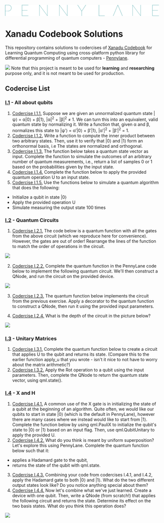 <a href="https://pennylane.ai/"><img src="/assets/pennylane_thin.png"></a>
# Xanadu Codebook Solutions

This repository contains solutions to codercises of [Xanadu Codebook](https://codebook.xanadu.ai/) for Learning Quantum Computing using cross-platform python library for differential programming of quantum computers - [Pennylane](https://pennylane.ai/).

<!-- Read this in other languages:  -->

<img src="https://img.icons8.com/external-xnimrodx-lineal-gradient-xnimrodx/64/000000/external-alert-notification-xnimrodx-lineal-gradient-xnimrodx-10.png" width=25> Note that this project is meant to be used for **learning** and **researching** purpose only, and it is not meant to be used for production.

## Codercise List

### [I.1](https://codebook.xanadu.ai/I.1) - All about qubits 
1. [Codercise I.1.1.](https://github.com/devilkiller-ag/Xanadu-Codebook-Solutions/blob/main/solutions/I1-01-NormalizeTheQuantumState.ipynb) Suppose we are given an unnormalized quantum state |ψ⟩ = α|0⟩ + β|1⟩, |α|<sup>2</sup> + |β|<sup>2</sup> ≠ 1. We can turn this into an equivalent, valid quantum state by normalizing it. Write a function that, given α and β, normalizes this state to |ψ′⟩ = α′|0⟩ + β′|1⟩, |α′|<sup>2</sup> + |β′|<sup>2</sup> = 1.
2. [Codercise I.1.2.](https://github.com/devilkiller-ag/Xanadu-Codebook-Solutions/blob/main/solutions/I1-02-InnerProduct.ipynb) Write a function to compute the inner product between two arbitrary states. Then, use it to verify that |0⟩ and |1⟩ form an orthonormal basis, i.e The states are normalized and orthogonal.
3. [Codercise I.1.3.](https://github.com/devilkiller-ag/Xanadu-Codebook-Solutions/blob/main/solutions/I1-03-SimulateMeasureState.ipynb) The function below takes a quantum state vector as input. Complete the function to simulate the outcomes of an arbitrary number of quantum measurements, i.e., return a list of samples 0 or 1 based on the probabilities given by the input state.
4. [Codercise I.1.4.](https://github.com/devilkiller-ag/Xanadu-Codebook-Solutions/blob/main/solutions/I1-04-ApplyU.ipynb) Complete the function below to apply the provided quantum operation U to an input state.
5. [Codercise I.1.5.](https://github.com/devilkiller-ag/Xanadu-Codebook-Solutions/blob/main/solutions/I1-05-SimulateQuantumAlgo.ipynb) Use the functions below to simulate a quantum algorithm that does the following:

  - Initialize a qubit in state |0⟩
  - Apply the provided operation U
  - Simulate measuring the output state 100 times

### [I.2](https://codebook.xanadu.ai/I.2) - Quantum Circuits
1. [Codercise I.2.1.](https://github.com/devilkiller-ag/Xanadu-Codebook-Solutions/blob/main/solutions/I2-01-QuantumCircuit1.ipynb) The code below is a quantum function with all the gates from the above circuit (which we reproduce here for convenience). However, the gates are out of order! Rearrange the lines of the function to match the order of operations in the circuit.
<img src="https://codebook.xanadu.ai/pics/circuit_i-2-1.svg"/>

2. [Codercise I.2.2.](https://github.com/devilkiller-ag/Xanadu-Codebook-Solutions/blob/main/solutions/I2-02-QuantumCircuit2.ipynb) Complete the quantum function in the PennyLane code below to implement the following quantum circuit. We'll then construct a QNode, and run the circuit on the provided device.
<img src="https://codebook.xanadu.ai/pics/circuit_i-2-2.svg"/>

3. [Codercise I.2.3.](https://github.com/devilkiller-ag/Xanadu-Codebook-Solutions/blob/main/solutions/I2-03-QuantumCircuit3.ipynb) The quantum function below implements the circuit from the previous exercise. Apply a decorator to the quantum function to construct a QNode, then run it using the provided input parameters.

4. [Codercise I.2.4.](https://github.com/devilkiller-ag/Xanadu-Codebook-Solutions/blob/main/solutions/I2-04-CircuitDepth.ipynb) What is the depth of the circuit in the picture below?
<img src="https://codebook.xanadu.ai/pics/circuit_i-2-2.svg"/>

### [I.3](https://codebook.xanadu.ai/I.3) - Unitary Matrices
1. [Codercise I.3.1.](https://github.com/devilkiller-ag/Xanadu-Codebook-Solutions/blob/main/solutions/I3-01-UnitaryOperation.ipynb) Complete the quantum function below to create a circuit that applies U to the qubit and returns its state. (Compare this to the earlier function apply_u that you wrote - isn't it nice to not have to worry about the matrix arithmetic?)
2. [Codercise I.3.2.](https://github.com/devilkiller-ag/Xanadu-Codebook-Solutions/blob/main/solutions/I3-02-RotationOperation.ipynb) Apply the Rot operation to a qubit using the input parameters. Then, complete the QNode to return the quantum state vector, using qml.state().

### [I.4](https://codebook.xanadu.ai/I.4) - X and H
1. [Codercise I.4.1.](https://github.com/devilkiller-ag/Xanadu-Codebook-Solutions/blob/main/solutions/I4-01-FlipingBits.ipynb) A common use of the X gate is in initializing the state of a qubit at the beginning of an algorithm. Quite often, we would like our qubits to start in state |0⟩ (which is the default in PennyLane), however there are many cases where we instead would like to start from |1⟩. Complete the function below by using qml.PauliX to initialize the qubit's state to |0⟩ or |1⟩ based on an input flag. Then, use qml.QubitUnitary to apply the provided U.
2. [Codercise I.4.2.](https://github.com/devilkiller-ag/Xanadu-Codebook-Solutions/blob/main/solutions/I4-02-Hadamard.ipynb) What do you think is meant by uniform superposition? Let's explore this using PennyLane. Complete the quantum function below such that it:

  - applies a Hadamard gate to the qubit,
  - returns the state of the qubit with qml.state.
3. [Codercise I.4.3.](https://github.com/devilkiller-ag/Xanadu-Codebook-Solutions/blob/main/solutions/I4-03-HadamardToAll.ipynb) Combining your code from codercises I.4.1, and I.4.2, apply the Hadamard gate to both |0⟩ and |1⟩. What do the two different output states look like? Do you notice anything special about them?
4. [Codercise I.4.4.](https://github.com/devilkiller-ag/Xanadu-Codebook-Solutions/blob/main/solutions/I4-04-HXH.ipynb) Now let's combine what we've just learned. Create a device with one qubit. Then, write a QNode (from scratch!) that applies the following circuit and returns the state. Determine its effect on the two basis states. What do you think this operation does?
<img src="https://codebook.xanadu.ai/pics/hxh.svg"/>
